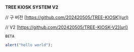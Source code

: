 **TREE KIOSK SYSTEM V2**

// 구 버전
[https://github.com/202420505/TREE-KIOSK](url)

// V2
[https://github.com/202420505/TREE-KIOSK-V2](url)

`BETA`

```javascript
alert("hello world");
``` 
